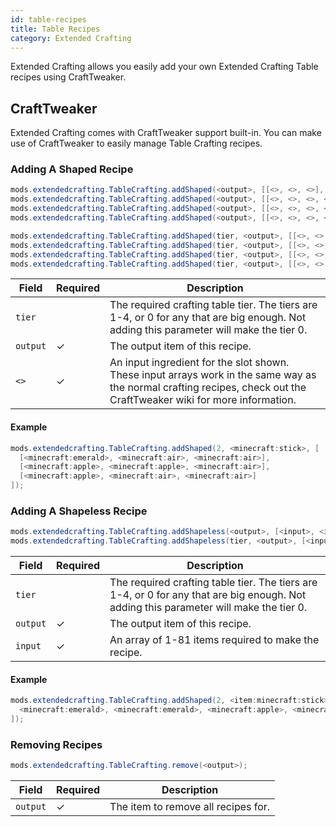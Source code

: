```yaml
---
id: table-recipes
title: Table Recipes
category: Extended Crafting
---
```


Extended Crafting allows you easily add your own Extended Crafting Table recipes using CraftTweaker.

## CraftTweaker

Extended Crafting comes with CraftTweaker support built-in. You can make use of CraftTweaker to easily manage Table Crafting recipes.

### Adding A Shaped Recipe

```java
mods.extendedcrafting.TableCrafting.addShaped(<output>, [[<>, <>, <>], [<>, <>, <>], [<>, <>, <>]]);  
mods.extendedcrafting.TableCrafting.addShaped(<output>, [[<>, <>, <>, <>, <>], [<>, <>, <>, <>, <>], [<>, <>, <>, <>, <>], [<>, <>, <>, <>, <>], [<>, <>, <>, <>, <>]]);  
mods.extendedcrafting.TableCrafting.addShaped(<output>, [[<>, <>, <>, <>, <>, <>, <>], [<>, <>, <>, <>, <>, <>, <>], [<>, <>, <>, <>, <>, <>, <>], [<>, <>, <>, <>, <>, <>, <>], [<>, <>, <>, <>, <>, <>, <>], [<>, <>, <>, <>, <>, <>, <>], [<>, <>, <>, <>, <>, <>, <>]]);  
mods.extendedcrafting.TableCrafting.addShaped(<output>, [[<>, <>, <>, <>, <>, <>, <>, <>, <>], [<>, <>, <>, <>, <>, <>, <>, <>, <>], [<>, <>, <>, <>, <>, <>, <>, <>, <>], [<>, <>, <>, <>, <>, <>, <>, <>, <>], [<>, <>, <>, <>, <>, <>, <>, <>, <>], [<>, <>, <>, <>, <>, <>, <>, <>, <>], [<>, <>, <>, <>, <>, <>, <>, <>, <>], [<>, <>, <>, <>, <>, <>, <>, <>, <>], [<>, <>, <>, <>, <>, <>, <>, <>, <>]]);  

mods.extendedcrafting.TableCrafting.addShaped(tier, <output>, [[<>, <>, <>], [<>, <>, <>], [<>, <>, <>]]);  
mods.extendedcrafting.TableCrafting.addShaped(tier, <output>, [[<>, <>, <>, <>, <>], [<>, <>, <>, <>, <>], [<>, <>, <>, <>, <>], [<>, <>, <>, <>, <>], [<>, <>, <>, <>, <>]]);  
mods.extendedcrafting.TableCrafting.addShaped(tier, <output>, [[<>, <>, <>, <>, <>, <>, <>], [<>, <>, <>, <>, <>, <>, <>], [<>, <>, <>, <>, <>, <>, <>], [<>, <>, <>, <>, <>, <>, <>], [<>, <>, <>, <>, <>, <>, <>], [<>, <>, <>, <>, <>, <>, <>], [<>, <>, <>, <>, <>, <>, <>]]);  
mods.extendedcrafting.TableCrafting.addShaped(tier, <output>, [[<>, <>, <>, <>, <>, <>, <>, <>, <>], [<>, <>, <>, <>, <>, <>, <>, <>, <>], [<>, <>, <>, <>, <>, <>, <>, <>, <>], [<>, <>, <>, <>, <>, <>, <>, <>, <>], [<>, <>, <>, <>, <>, <>, <>, <>, <>], [<>, <>, <>, <>, <>, <>, <>, <>, <>], [<>, <>, <>, <>, <>, <>, <>, <>, <>], [<>, <>, <>, <>, <>, <>, <>, <>, <>], [<>, <>, <>, <>, <>, <>, <>, <>, <>]]);
```

| Field    | Required | Description                                                                                                                                                           |
|----------|----------|-----------------------------------------------------------------------------------------------------------------------------------------------------------------------|
| `tier`   |          | The required crafting table tier. The tiers are 1-4, or 0 for any that are big enough. Not adding this parameter will make the tier 0.                                |
| `output` | ✓        | The output item of this recipe.                                                                                                                                       |
| `<>`     | ✓        | An input ingredient for the slot shown. These input arrays work in the same way as the normal crafting recipes, check out the CraftTweaker wiki for more information. |

#### Example

```java
mods.extendedcrafting.TableCrafting.addShaped(2, <minecraft:stick>, [
  [<minecraft:emerald>, <minecraft:air>, <minecraft:air>], 
  [<minecraft:apple>, <minecraft:apple>, <minecraft:air>], 
  [<minecraft:apple>, <minecraft:air>, <minecraft:air>]
]);
```

### Adding A Shapeless Recipe

```java
mods.extendedcrafting.TableCrafting.addShapeless(<output>, [<input>, <input>]); 
mods.extendedcrafting.TableCrafting.addShapeless(tier, <output>, [<input>, <input>]);  
```

| Field    | Required | Description                                                                                                                            |
|----------|----------|----------------------------------------------------------------------------------------------------------------------------------------|
| `tier`   |          | The required crafting table tier. The tiers are 1-4, or 0 for any that are big enough. Not adding this parameter will make the tier 0. |
| `output` | ✓        | The output item of this recipe.                                                                                                        |
| `input`  | ✓        | An array of 1-81 items required to make the recipe.                                                                                    |

#### Example

```java
mods.extendedcrafting.TableCrafting.addShaped(2, <item:minecraft:stick>, [
  <minecraft:emerald>, <minecraft:emerald>, <minecraft:apple>, <minecraft:apple>
]);
```

### Removing Recipes

```java
mods.extendedcrafting.TableCrafting.remove(<output>);
```

| Field    | Required | Description                         |
|----------|----------|-------------------------------------|
| `output` | ✓        | The item to remove all recipes for. |
